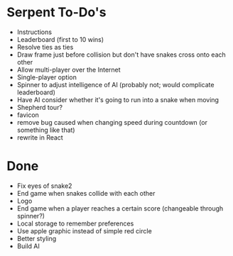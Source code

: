 # Serpent To-Do's

* Instructions
* Leaderboard (first to 10 wins)
* Resolve ties as ties
* Draw frame just before collision but don't have snakes cross onto each other
* Allow multi-player over the Internet
* Single-player option
* Spinner to adjust intelligence of AI (probably not; would complicate leaderboard)
* Have AI consider whether it's going to run into a snake when moving
* Shepherd tour?
* favicon
* remove bug caused when changing speed during countdown (or something like that)
* rewrite in React

# Done

* Fix eyes of snake2
* End game when snakes collide with each other
* Logo
* End game when a player reaches a certain score (changeable through spinner?)
* Local storage to remember preferences
* Use apple graphic instead of simple red circle
* Better styling
* Build AI
